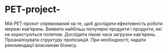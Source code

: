 # PET-project-
Мій РЕТ-проєкт спрямований на те, щоб дослідити ефективність роботи мережі кав’ярень. Виявити найбільш популярні продукти і продукти, які не користуються попитом. Дослідити пікові часи загрузки кав’ярень. Проаналізувати структуру пропозицій. При необхідності, надати рекомендації власникам бізнесу.
